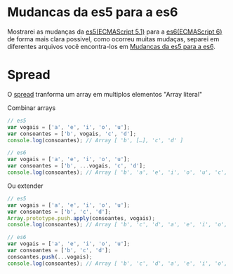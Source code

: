 
# Mudancas da es5 para a es6

Mostrarei as mudanças da [es5(ECMAScript 5.1)](http://www.ecma-international.org/ecma-262/5.1/) para a [es6(ECMAScript 6)](http://www.ecma-international.org/ecma-262/6.0/) de forma mais clara possivel, como ocorreu muitas mudaças, separei em diferentes arquivos você encontra-los em [Mudancas da es5 para a es6](/javascript/mudancas-da-es5-para-a-es6/).

Spread
=

O [spread](http://www.ecma-international.org/ecma-262/6.0/#sec-expressions) tranforma um array em multiplos elementos "Array literal"

Combinar arrays

```javascript
// es5
var vogais = ['a', 'e', 'i', 'o', 'u'];
var consoantes = ['b', vogais, 'c', 'd']; 
console.log(consoantes); // Array [ 'b', […], 'c', 'd' ]

// es6
var vogais = ['a', 'e', 'i', 'o', 'u'];
var consoantes = ['b', ...vogais, 'c', 'd']; 
console.log(consoantes); // Array [ 'b', 'a', 'e', 'i', 'o', 'u', 'c', 'd' ]
```

Ou extender

```javascript
// es5
var vogais = ['a', 'e', 'i', 'o', 'u'];
var consoantes = ['b', 'c', 'd'];
Array.prototype.push.apply(consoantes, vogais);
console.log(consoantes); // Array [ 'b', 'c', 'd', 'a', 'e', 'i', 'o', 'u' ]

// es6
var vogais = ['a', 'e', 'i', 'o', 'u'];
var consoantes = ['b', 'c', 'd'];
consoantes.push(...vogais);
console.log(consoantes); // Array [ 'b', 'c', 'd', 'a', 'e', 'i', 'o', 'u' ]
```